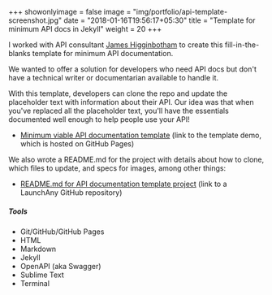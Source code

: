 +++
showonlyimage = false
image = "img/portfolio/api-template-screenshot.jpg"
date = "2018-01-16T19:56:17+05:30"
title = "Template for minimum API docs in Jekyll"
weight = 20
+++

I worked with API consultant [James Higginbotham](https://twitter.com/launchany) to create this fill-in-the-blanks template for minimum API documentation.
<!--more-->

We wanted to offer a solution for developers who need API docs but don't have a technical writer or documentarian available to handle it.

With this template, developers can clone the repo and update the placeholder text with information about their API. Our idea was that when you've replaced all the placeholder text, you'll have the essentials documented well enough to help people use your API!

* [Minimum viable API documentation template](https://launchany.github.io/mvd-template/) (link to the template demo, which is hosted on GitHub Pages)

We also wrote a README.md for the project with details about how to clone, which files to update, and specs for images, among other things:

* [README.md for API documentation template project](https://github.com/launchany/mvd-template) (link to a LaunchAny GitHub repository)

<h5>Tools</h5>

* Git/GitHub/GitHub Pages
* HTML
* Markdown
* Jekyll
* OpenAPI (aka Swagger)
* Sublime Text
* Terminal
